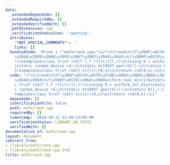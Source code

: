 ```yaml
---
data:
  _extendedDependsOn: []
  _extendedRequiredBy: []
  _extendedVerifiedWith: []
  _pathExtension: cpp
  _verificationStatusIcon: ':warning:'
  attributes:
    '*NOT_SPECIAL_COMMENTS*': ''
    links: []
  bundledCode: "#line 1 \"math/rand.cpp\"\n/*\n\trand\n\tT\u306F\u6574\u6570\u578B\
    \u306A\u3089\u306A\u3093\u3067\u3082\u3044\u3044\n\t\u5B9F\u6570\u306A\u3089uniform_real_distirbution\n\
    */\ntemplate<class T>\nT rnd(T l,T r){\t//[l,r)\n\tusing D = uniform_int_distribution<T>;\n\
    \tstatic random_device rd;\n\tstatic mt19937 gen(rd());\n\treturn D(l,r-1)(gen);\n\
    }\ntemplate<class T>\nT rnd(T n){\t//[0,n)\n\treturn rnd(0,n);\n}\n"
  code: "/*\n\trand\n\tT\u306F\u6574\u6570\u578B\u306A\u3089\u306A\u3093\u3067\u3082\
    \u3044\u3044\n\t\u5B9F\u6570\u306A\u3089uniform_real_distirbution\n*/\ntemplate<class\
    \ T>\nT rnd(T l,T r){\t//[l,r)\n\tusing D = uniform_int_distribution<T>;\n\tstatic\
    \ random_device rd;\n\tstatic mt19937 gen(rd());\n\treturn D(l,r-1)(gen);\n}\n\
    template<class T>\nT rnd(T n){\t//[0,n)\n\treturn rnd(0,n);\n}"
  dependsOn: []
  isVerificationFile: false
  path: math/rand.cpp
  requiredBy: []
  timestamp: '2018-10-12 13:58:13+09:00'
  verificationStatus: LIBRARY_NO_TESTS
  verifiedWith: []
documentation_of: math/rand.cpp
layout: document
redirect_from:
- /library/math/rand.cpp
- /library/math/rand.cpp.html
title: math/rand.cpp
---
```

